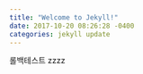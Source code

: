 ```yaml
---
title: "Welcome to Jekyll!"
date: 2017-10-20 08:26:28 -0400
categories: jekyll update
---
```


롤백테스트
zzzz
